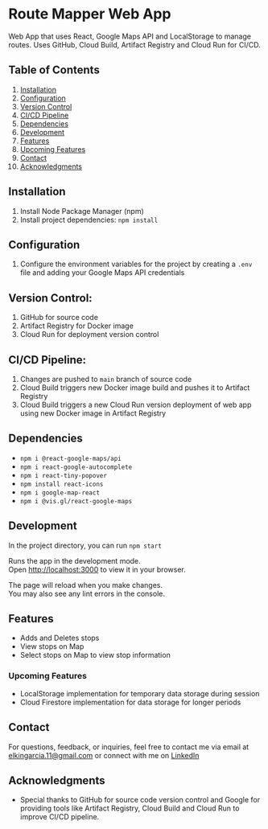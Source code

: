 # Route Mapper Web App
Web App that uses React, Google Maps API and LocalStorage to manage routes. Uses GitHub, Cloud Build, Artifact Registry and Cloud Run for CI/CD.

## Table of Contents

1. [Installation](#installation)
2. [Configuration](#configuration)
3. [Version Control](#version-control)
4. [CI/CD Pipeline](#ci/cd-pipeline)
5. [Dependencies](#dependencies)
6. [Development](#development)
7. [Features](#features)
7. [Upcoming Features](#upcoming-features)
8. [Contact](#contact)
8. [Acknowledgments](#acknowledgements)

## Installation

1. Install Node Package Manager (npm)
2. Install project dependencies: `npm install`
   
## Configuration

1. Configure the environment variables for the project by creating a `.env` file and adding your Google Maps API credentials
  
## Version Control:

1. GitHub for source code
2. Artifact Registry for Docker image
3. Cloud Run for deployment version control

## CI/CD Pipeline:

1. Changes are pushed to `main` branch of source code
2. Cloud Build triggers new Docker image build and pushes it to Artifact Registry
3. Cloud Build triggers a new Cloud Run version deployment of web app using new Docker image in Artifact Registry

## Dependencies
- `npm i @react-google-maps/api`
- `npm i react-google-autocomplete`
- `npm i react-tiny-popover`
- `npm install react-icons`
- `npm i google-map-react`
- `npm i @vis.gl/react-google-maps`

## Development

In the project directory, you can run `npm start`

Runs the app in the development mode.\
Open [http://localhost:3000](http://localhost:3000) to view it in your browser.

The page will reload when you make changes.\
You may also see any lint errors in the console.

## Features

- Adds and Deletes stops
- View stops on Map
- Select stops on Map to view stop information
  
### Upcoming Features
- LocalStorage implementation for temporary data storage during session
- Cloud Firestore implementation for data storage for longer periods

## Contact

For questions, feedback, or inquiries, feel free to contact me via email at elkingarcia.11@gmail.com or connect with me on [LinkedIn](https://www.linkedin.com/in/elkingarcia11/)

## Acknowledgments

- Special thanks to GitHub for source code version control and Google for providing tools like Artifact Registry, Cloud Build and Cloud Run to improve CI/CD pipeline.

